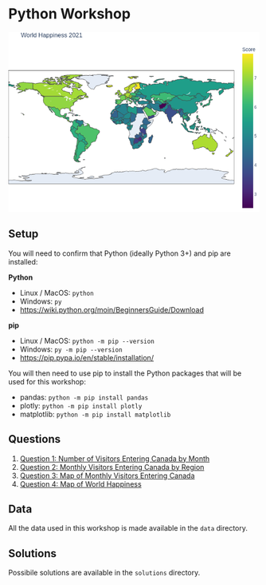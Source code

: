 # Python Workshop

![Map of World Happiness](solutions/4/happiness.png)

## Setup

You will need to confirm that Python (ideally Python 3+) and pip are installed:

**Python**

- Linux / MacOS: `python`
- Windows: `py`
- https://wiki.python.org/moin/BeginnersGuide/Download

**pip**

- Linux / MacOS: `python -m pip --version`
- Windows: `py -m pip --version`
- https://pip.pypa.io/en/stable/installation/

You will then need to use pip to install the Python packages that will be used for this workshop:

- pandas: `python -m pip install pandas`
- plotly: `python -m pip install plotly`
- matplotlib: `python -m pip install matplotlib`

## Questions

1. [Question 1: Number of Visitors Entering Canada by Month](questions/1/)
2. [Question 2: Monthly Visitors Entering Canada by Region](questions/2/)
3. [Question 3: Map of Monthly Visitors Entering Canada](questions/3/)
4. [Question 4: Map of World Happiness](questions/4/)

## Data

All the data used in this workshop is made available in the `data` directory.

## Solutions

Possibile solutions are available in the `solutions` directory.
